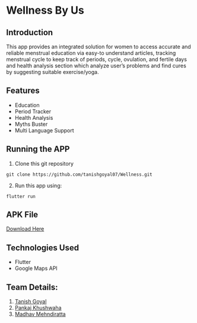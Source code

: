 # Wellness By Us

## Introduction

This app provides an integrated solution for women to access accurate and reliable menstrual education via easy-to understand articles, tracking menstrual cycle to keep track of periods, cycle, ovulation, and fertile days and health analysis section which analyze user’s problems and find cures by suggesting suitable exercise/yoga. 

## Features
- Education
- Period Tracker
- Health Analysis
- Myths Buster
- Multi Language Support


## Running the APP

1. Clone this git repository
```
git clone https://github.com/tanishgoyal07/Wellness.git
```
2. Run this app using:
```
flutter run
```

## APK File
[Download Here]()

## Technologies Used
- Flutter
- Google Maps API

## Team Details:
1. [Tanish Goyal](https://github.com/tanishgoyal07)
2. [Pankaj Khushwaha](https://github.com/panka17)
3. [Madhav Mehndiratta](https://github.com/madhavmehndiratta)